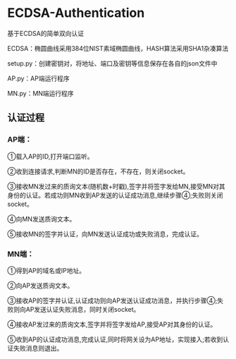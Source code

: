 # ECDSA-Authentication
基于ECDSA的简单双向认证


ECDSA：椭圆曲线采用384位NIST素域椭圆曲线，HASH算法采用SHA1杂凑算法

setup.py：创建密钥对，将地址、端口及密钥等信息保存在各自的json文件中

AP.py：AP端运行程序

MN.py：MN端运行程序

## 认证过程

### AP端：

①载入AP的ID,打开端口监听。

②收到连接请求,判断MN的ID是否存在，不存在，则关闭socket。

③接收MN发过来的质询文本(随机数+时戳),签字并将签字发给MN,接受MN对其身份的认证。若成功则MN收到AP发送的认证成功消息,继续步骤④;失败则关闭socket。

④向MN发送质询文本。

⑤接收MN的签字并认证，向MN发送认证成功或失败消息，完成认证。


### MN端：

①得到AP的域名或IP地址。

②向AP发送质询文本。

③接收AP的签字并认证,认证成功则向AP发送认证成功消息，并执行步骤④;失败则向AP发送认证失败消息，同时关闭socket。

④接收AP发过来的质询文本,签字并将签字发给AP,接受AP对其身份的认证。

⑤收到AP的认证成功消息,完成认证,同时将网关设为AP地址，实现接入;若收到认证失败消息则退出。
